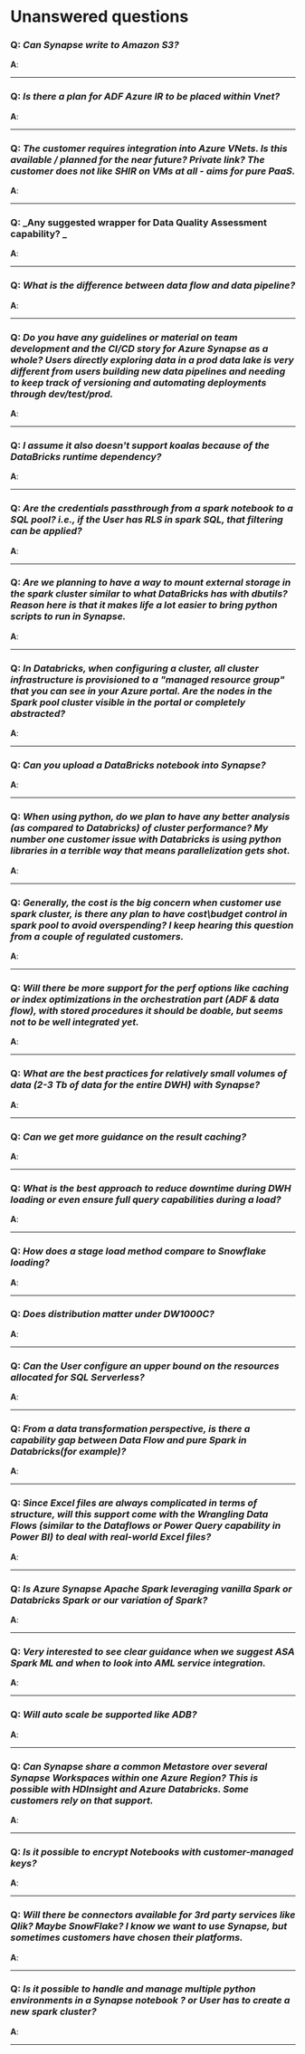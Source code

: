 # Unanswered questions


### **Q**: _Can Synapse write to Amazon S3?_

**A**: 

---

### **Q**: _Is there a plan for ADF Azure IR to be placed within Vnet?_

**A**: 

---

### **Q**: _The customer requires integration into Azure VNets. Is this available / planned for the near future? Private link? The customer does not like SHIR on VMs at all - aims for pure PaaS._

**A**: 

---

### **Q**: _Any suggested wrapper for Data Quality Assessment capability? _

**A**: 

---

### **Q**: _What is the difference between data flow and data pipeline?_

**A**: 

---

### **Q**: _Do you have any guidelines or material on team development and the CI/CD story for Azure Synapse as a whole? Users directly exploring data in a prod data lake is very different from users building new data pipelines and needing to keep track of versioning and automating deployments through dev/test/prod._

**A**: 

---

### **Q**: _I assume it also doesn't support koalas because of the DataBricks runtime dependency?_

**A**: 

---

### **Q**: _Are the credentials passthrough from a spark notebook to a SQL pool? i.e., if the User has RLS in spark SQL, that filtering can be applied?_

**A**: 

---

### **Q**: _Are we planning to have a way to mount external storage in the spark cluster similar to what DataBricks has with dbutils? Reason here is that it makes life a lot easier to bring python scripts to run in Synapse._

**A**: 

---

### **Q**: _In Databricks, when configuring a cluster, all cluster infrastructure is provisioned to a "managed resource group" that you can see in your Azure portal. Are the nodes in the Spark pool cluster visible in the portal or completely abstracted?_

**A**: 

---

### **Q**: _Can you upload a DataBricks notebook into Synapse?_

**A**: 

---

### **Q**: _When using python, do we plan to have any better analysis (as compared to Databricks) of cluster performance? My number one customer issue with Databricks is using python libraries in a terrible way that means parallelization gets shot._

**A**: 

---

### **Q**: _Generally, the cost is the big concern when customer use spark cluster, is there any plan to have cost\budget control in spark pool to avoid overspending? I keep hearing this question from a couple of regulated customers._

**A**: 

---

### **Q**: _Will there be more support for the perf options like caching or index optimizations in the orchestration part (ADF & data flow), with stored procedures it should be doable, but seems not to be well integrated yet._

**A**: 

---

### **Q**: _What are the best practices for relatively small volumes of data (2-3 Tb of data for the entire DWH) with Synapse?_

**A**: 

---

### **Q**: _Can we get more guidance on the result caching?_

**A**: 

---

### **Q**: _What is the best approach to reduce downtime during DWH loading or even ensure full query capabilities during a load?_

**A**: 

---

### **Q**: _How does a stage load method compare to Snowflake loading?_

**A**: 

---

### **Q**: _Does distribution matter under DW1000C?_

**A**: 

---

### **Q**: _Can the User configure an upper bound on the resources allocated for SQL Serverless?_

**A**: 

---

### **Q**: _From a data transformation perspective, is there a capability gap between Data Flow and pure Spark in Databricks(for example)?_

**A**: 

---

### **Q**: _Since Excel files are always complicated in terms of structure, will this support come with the Wrangling Data Flows (similar to the Dataflows or Power Query capability in Power BI) to deal with real-world Excel files?_

**A**: 

---

### **Q**: _Is Azure Synapse Apache Spark leveraging vanilla Spark or Databricks Spark or our variation of Spark?_

**A**: 

---

### **Q**: _Very interested to see clear guidance when we suggest ASA Spark ML and when to look into AML service integration._

**A**: 

---

### **Q**: _Will auto scale be supported like ADB?_

**A**: 

---

### **Q**: _Can Synapse share a common Metastore over several Synapse Workspaces within one Azure Region? This is possible with HDInsight and Azure Databricks. Some customers rely on that support._

**A**: 

---

### **Q**: _Is it possible to encrypt Notebooks with customer-managed keys?_

**A**: 

---

### **Q**: _Will there be connectors available for 3rd party services like Qlik? Maybe SnowFlake? I know we want to use Synapse, but sometimes customers have chosen their platforms._

**A**: 

---

### **Q**: _Is it possible to handle and manage multiple python environments in a Synapse notebook ? or User has to create a new spark cluster?_

**A**: 

---